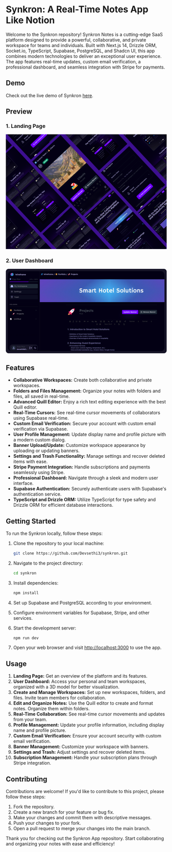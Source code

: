 # Synkron: A Real-Time Notes App Like Notion

Welcome to the Synkron repository! Synkron Notes is a cutting-edge SaaS platform designed to provide a powerful, collaborative, and private workspace for teams and individuals. Built with Next.js 14, Drizzle ORM, Socket.io, TypeScript, Supabase, PostgreSQL, and Shadcn UI, this app combines modern technologies to deliver an exceptional user experience. The app features real-time updates, custom email verification, a professional dashboard, and seamless integration with Stripe for payments.

## Demo

Check out the live demo of Synkron [here](https://synkron.vercel.app).

## Preview

### 1. Landing Page

![Landing Page](/public/project-showcase.png)

### 2. User Dashboard

![User Dashboard](/public//appBanner.png)

## Features

- **Collaborative Workspaces:** Create both collaborative and private workspaces.
- **Folders and Files Management:** Organize your notes with folders and files, all saved in real-time.
- **Advanced Quill Editor:** Enjoy a rich text editing experience with the best Quill editor.
- **Real-Time Cursors:** See real-time cursor movements of collaborators using Supabase real-time.
- **Custom Email Verification:** Secure your account with custom email verification via Supabase.
- **User Profile Management:** Update display name and profile picture with a modern custom dialog.
- **Banner Upload/Update:** Customize workspace appearance by uploading or updating banners.
- **Settings and Trash Functionality:** Manage settings and recover deleted items with ease.
- **Stripe Payment Integration:** Handle subscriptions and payments seamlessly using Stripe.
- **Professional Dashboard:** Navigate through a sleek and modern user interface.
- **Supabase Authentication:** Securely authenticate users with Supabase's authentication service.
- **TypeScript and Drizzle ORM:** Utilize TypeScript for type safety and Drizzle ORM for efficient database interactions.

## Getting Started

To run the Synkron locally, follow these steps:

1. Clone the repository to your local machine:

   ```bash
   git clone https://github.com/Devsethi3/synkron.git
   ```

2. Navigate to the project directory:

   ```bash
   cd synkron
   ```

3. Install dependencies:

   ```bash
   npm install
   ```

4. Set up Supabase and PostgreSQL according to your environment.

5. Configure environment variables for Supabase, Stripe, and other services.

6. Start the development server:

   ```bash
   npm run dev
   ```

7. Open your web browser and visit [http://localhost:3000](http://localhost:3000) to use the app.

## Usage

1. **Landing Page:** Get an overview of the platform and its features.
2. **User Dashboard:** Access your personal and team workspaces, organized with a 3D model for better visualization.
3. **Create and Manage Workspaces:** Set up new workspaces, folders, and files. Invite team members for collaboration.
4. **Edit and Organize Notes:** Use the Quill editor to create and format notes. Organize them within folders.
5. **Real-Time Collaboration:** See real-time cursor movements and updates from your team.
6. **Profile Management:** Update your profile information, including display name and profile picture.
7. **Custom Email Verification:** Ensure your account security with custom email verification.
8. **Banner Management:** Customize your workspace with banners.
9. **Settings and Trash:** Adjust settings and recover deleted items.
10. **Subscription Management:** Handle your subscription plans through Stripe integration.

## Contributing

Contributions are welcome! If you'd like to contribute to this project, please follow these steps:

1. Fork the repository.
2. Create a new branch for your feature or bug fix.
3. Make your changes and commit them with descriptive messages.
4. Push your changes to your fork.
5. Open a pull request to merge your changes into the main branch.

Thank you for checking out the Synkron App repository. Start collaborating and organizing your notes with ease and efficiency!
